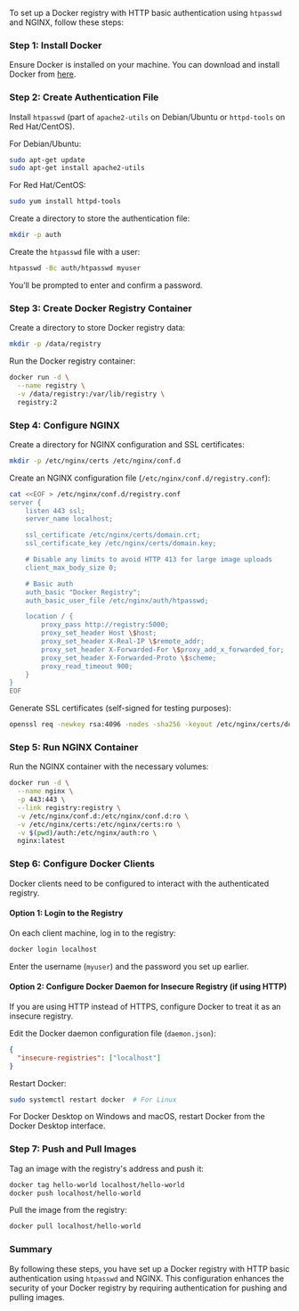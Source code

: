 To set up a Docker registry with HTTP basic authentication using `htpasswd` and NGINX, follow these steps:

### Step 1: Install Docker
Ensure Docker is installed on your machine. You can download and install Docker from [here](https://www.docker.com/get-started).

### Step 2: Create Authentication File
Install `htpasswd` (part of `apache2-utils` on Debian/Ubuntu or `httpd-tools` on Red Hat/CentOS).

For Debian/Ubuntu:

```sh
sudo apt-get update
sudo apt-get install apache2-utils
```

For Red Hat/CentOS:

```sh
sudo yum install httpd-tools
```

Create a directory to store the authentication file:

```sh
mkdir -p auth
```

Create the `htpasswd` file with a user:

```sh
htpasswd -Bc auth/htpasswd myuser
```

You’ll be prompted to enter and confirm a password.

### Step 3: Create Docker Registry Container
Create a directory to store Docker registry data:

```sh
mkdir -p /data/registry
```

Run the Docker registry container:

```sh
docker run -d \
  --name registry \
  -v /data/registry:/var/lib/registry \
  registry:2
```

### Step 4: Configure NGINX
Create a directory for NGINX configuration and SSL certificates:

```sh
mkdir -p /etc/nginx/certs /etc/nginx/conf.d
```

Create an NGINX configuration file (`/etc/nginx/conf.d/registry.conf`):

```sh
cat <<EOF > /etc/nginx/conf.d/registry.conf
server {
    listen 443 ssl;
    server_name localhost;

    ssl_certificate /etc/nginx/certs/domain.crt;
    ssl_certificate_key /etc/nginx/certs/domain.key;

    # Disable any limits to avoid HTTP 413 for large image uploads
    client_max_body_size 0;

    # Basic auth
    auth_basic "Docker Registry";
    auth_basic_user_file /etc/nginx/auth/htpasswd;

    location / {
        proxy_pass http://registry:5000;
        proxy_set_header Host \$host;
        proxy_set_header X-Real-IP \$remote_addr;
        proxy_set_header X-Forwarded-For \$proxy_add_x_forwarded_for;
        proxy_set_header X-Forwarded-Proto \$scheme;
        proxy_read_timeout 900;
    }
}
EOF
```

Generate SSL certificates (self-signed for testing purposes):

```sh
openssl req -newkey rsa:4096 -nodes -sha256 -keyout /etc/nginx/certs/domain.key -x509 -days 365 -out /etc/nginx/certs/domain.crt
```

### Step 5: Run NGINX Container
Run the NGINX container with the necessary volumes:

```sh
docker run -d \
  --name nginx \
  -p 443:443 \
  --link registry:registry \
  -v /etc/nginx/conf.d:/etc/nginx/conf.d:ro \
  -v /etc/nginx/certs:/etc/nginx/certs:ro \
  -v $(pwd)/auth:/etc/nginx/auth:ro \
  nginx:latest
```

### Step 6: Configure Docker Clients
Docker clients need to be configured to interact with the authenticated registry.

#### Option 1: Login to the Registry
On each client machine, log in to the registry:

```sh
docker login localhost
```

Enter the username (`myuser`) and the password you set up earlier.

#### Option 2: Configure Docker Daemon for Insecure Registry (if using HTTP)
If you are using HTTP instead of HTTPS, configure Docker to treat it as an insecure registry.

Edit the Docker daemon configuration file (`daemon.json`):

```json
{
  "insecure-registries": ["localhost"]
}
```

Restart Docker:

```sh
sudo systemctl restart docker  # For Linux
```

For Docker Desktop on Windows and macOS, restart Docker from the Docker Desktop interface.

### Step 7: Push and Pull Images
Tag an image with the registry's address and push it:

```sh
docker tag hello-world localhost/hello-world
docker push localhost/hello-world
```

Pull the image from the registry:

```sh
docker pull localhost/hello-world
```

### Summary
By following these steps, you have set up a Docker registry with HTTP basic authentication using `htpasswd` and NGINX. This configuration enhances the security of your Docker registry by requiring authentication for pushing and pulling images.
